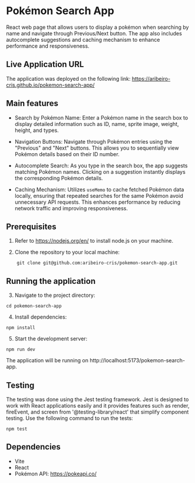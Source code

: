 # Pokémon Search App

React web page that allows users to display a pokémon when searching by name and navigate through Previous/Next button. The app also includes autocomplete suggestions and caching mechanism to enhance performance and responsiveness.

## Live Application URL

The application was deployed on the following link: https://aribeiro-cris.github.io/pokemon-search-app/

## Main features

- Search by Pokémon Name: Enter a Pokémon name in the search box to display detailed information such as ID, name, sprite image, weight, height, and types.

- Navigation Buttons: Navigate through Pokémon entries using the "Previous" and "Next" buttons. This allows you to sequentially view Pokémon details based on their ID number.

- Autocomplete Search: As you type in the search box, the app suggests matching Pokémon names. Clicking on a suggestion instantly displays the corresponding Pokémon details.

- Caching Mechanism: Utilizes `useMemo` to cache fetched Pokémon data locally, ensuring that repeated searches for the same Pokémon avoid unnecessary API requests. This enhances performance by reducing network traffic and improving responsiveness.

## Prerequisites 

1. Refer to https://nodejs.org/en/ to install node.js on your machine.

2. Clone the repository to your local machine:

```
    git clone git@github.com:aribeiro-cris/pokemon-search-app.git
```

## Running the application

3. Navigate to the project directory:

```
cd pokemon-search-app
```
4. Install dependencies:
```
npm install
```
5. Start the development server:
```
npm run dev
```
The application will be running on http://localhost:5173/pokemon-search-app.

## Testing 

The testing was done using the Jest testing framework. Jest is designed to work with React applications easily and it provides features such as render, fireEvent, and screen from '@testing-library/react' that simplify component testing. Use the following command to run the tests:

```
npm test
```

## Dependencies
- Vite
- React
- Pokémon API: https://pokeapi.co/
